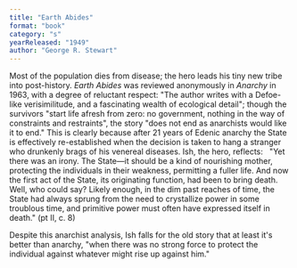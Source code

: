 ```yaml
---
title: "Earth Abides"
format: "book"
category: "s"
yearReleased: "1949"
author: "George R. Stewart"
---
```

Most of the population dies from disease; the hero leads his tiny new tribe into  post-history. _Earth Abides_ was reviewed anonymously in _Anarchy_ in  1963, with a degree of reluctant respect: "The author writes with a Defoe-like  verisimilitude, and a fascinating wealth of ecological detail"; though the  survivors "start life afresh from zero: no government, nothing in the way of  constraints and restraints", the story "does not end as anarchists would like it to end."  This is clearly because after 21 years of Edenic anarchy the State is  effectively re-established when the decision is taken to hang a stranger who  drunkenly brags of his venereal diseases. Ish, the hero, reflects:
  
"Yet there was an irony. The State—it should be a kind of nourishing mother,  protecting the individuals in their weakness, permitting a fuller life. And now  the first act of the State, its originating function, had been to bring death.  Well, who could say? Likely enough, in the dim past reaches of time, the State  had always sprung from the need to crystallize power in some troublous time, and  primitive power must often have expressed itself in death." (pt II, c. 8)

Despite this anarchist analysis, Ish falls for the old story that at least it's  better than anarchy, "when there was no strong force to protect the individual  against whatever might rise up against him."
  
